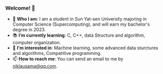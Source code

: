 ### Welcome! 👋



+ :school: **Who I am**: I am a student in Sun Yat-sen University majoring in Computer Science (Supercomputing), and will earn my bachelor's degree in 2023.
+ :books: **I’m currently learning**: C, C++, data Structure and algorithm, computer organization.
+ :lollipop: **I'm interested in**: Machine learning, some advanced data sturctures and algorithms, Competitive programming.
+ 📫 **How to reach me**: You can send an email to me by niklausama@qq.com.



<!--
**lixk28/lixk28** is a ✨ _special_ ✨ repository because its `README.md` (this file) appears on your GitHub profile.

Here are some ideas to get you started:

- 🔭 I’m currently working on ...
- 🌱 I’m currently learning ...
- 👯 I’m looking to collaborate on ...
- 🤔 I’m looking for help with ...
- 💬 Ask me about ...
- 📫 How to reach me: ...
- 😄 Pronouns: ...
- ⚡ Fun fact: ...
  -->
